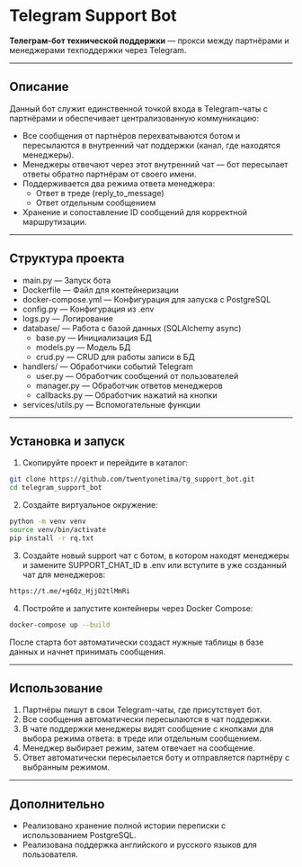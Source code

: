 # Telegram Support Bot

**Телеграм-бот технической поддержки** — прокси между партнёрами и менеджерами техподдержки через Telegram.

---

## Описание

Данный бот служит единственной точкой входа в Telegram-чаты с партнёрами и обеспечивает централизованную коммуникацию:

- Все сообщения от партнёров перехватываются ботом и пересылаются в внутренний чат поддержки (канал, где находятся менеджеры).
- Менеджеры отвечают через этот внутренний чат — бот пересылает ответы обратно партнёрам от своего имени.
- Поддерживается два режима ответа менеджера:
  - Ответ в треде (reply_to_message)
  - Ответ отдельным сообщением
- Хранение и сопоставление ID сообщений для корректной маршрутизации.

---

## Структура проекта

- main.py — Запуск бота
- Dockerfile — Файл для контейнеризации
- docker-compose.yml — Конфигурация для запуска с PostgreSQL
- config.py — Конфигурация из .env
- logs.py — Логирование
- database/ — Работа с базой данных (SQLAlchemy async)
  - base.py — Инициализация БД
  - models.py — Модель БД
  - crud.py — CRUD для работы записи в БД
- handlers/ — Обработчики событий Telegram
  - user.py — Обработчик сообщений от пользователей
  - manager.py — Обработчик ответов менеджеров
  - callbacks.py — Обработчик нажатий на кнопки
- services/utils.py — Вспомогательные функции

---

## Установка и запуск

1. Скопируйте проект и перейдите в каталог:

```bash
git clone https://github.com/twentyonetima/tg_support_bot.git
cd telegram_support_bot
```

2. Создайте виртуальное окружение:

```bash
python -m venv venv
source venv/bin/activate
pip install -r rq.txt
```

3. Создайте новый support чат с ботом, в котором находят менеджеры и замените SUPPORT_CHAT_ID в .env или вступите в уже созданный чат для менеджеров:
```bash
https://t.me/+g6Qz_HjjO2tlMmRi 
```

4. Постройте и запустите контейнеры через Docker Compose:

```bash
docker-compose up --build
```

После старта бот автоматически создаст нужные таблицы в базе данных и начнет принимать сообщения.

---

## Использование

1. Партнёры пишут в свои Telegram-чаты, где присутствует бот.
2. Все сообщения автоматически пересылаются в чат поддержки.
3. В чате поддержки менеджеры видят сообщение с кнопками для выбора режима ответа: в треде или отдельным сообщением.
4. Менеджер выбирает режим, затем отвечает на сообщение.
5. Ответ автоматически пересылается боту и отправляется партнёру с выбранным режимом.

---

## Дополнительно

- Реализовано хранение полной истории переписки с использованием PostgreSQL.
- Реализована поддержка английского и русского языков для пользователя.
